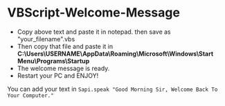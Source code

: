 # VBScript-Welcome-Message

- Copy above text and paste it in notepad. then save as "your_filename".vbs
- Then copy that file and paste it in **C:\Users\USERNAME\AppData\Roaming\Microsoft\Windows\Start Menu\Programs\Startup**
- The welcome message is ready.
- Restart your PC and ENJOY!


You can add your text in `Sapi.speak "Good Morning Sir, Welcome Back To Your Computer."`
